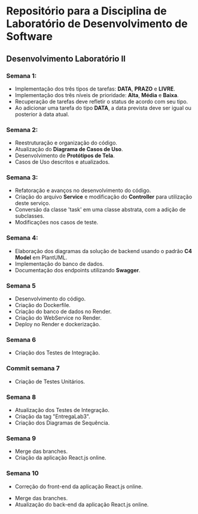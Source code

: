# Repositório para a Disciplina de Laboratório de Desenvolvimento de Software

## Desenvolvimento Laboratório II

### Semana 1:
- Implementação dos três tipos de tarefas: **DATA**, **PRAZO** e **LIVRE**.
- Implementação dos três níveis de prioridade: **Alta**, **Média** e **Baixa**.
- Recuperação de tarefas deve refletir o status de acordo com seu tipo.
- Ao adicionar uma tarefa do tipo **DATA**, a data prevista deve ser igual ou posterior à data atual.

### Semana 2:
- Reestruturação e organização do código.
- Atualização do **Diagrama de Casos de Uso**.
- Desenvolvimento de **Protótipos de Tela**.
- Casos de Uso descritos e atualizados.

### Semana 3:
- Refatoração e avanços no desenvolvimento do código.
- Criação do arquivo **Service** e modificação do **Controller** para utilização deste serviço.
- Conversão da classe 'task' em uma classe abstrata, com a adição de subclasses.
- Modificações nos casos de teste.

### Semana 4:
- Elaboração dos diagramas da solução de backend usando o padrão **C4 Model** em PlantUML.
- Implementação do banco de dados.
- Documentação dos endpoints utilizando **Swagger**.

### Semana 5
- Desenvolvimento do código.
- Criação do Dockerfile.
- Criação do banco de dados no Render.
- Criação do WebService no Render.
- Deploy no Render e dockerização.
  
### Semana 6
- Criação dos Testes de Integração.
  
### Commit semana 7
- Criação de Testes Unitários.
  
### Semana 8
- Atualização dos Testes de Integração.
- Criação da tag "EntregaLab3".
- Criação dos Diagramas de Sequência.
  
### Semana 9
- Merge das branches.
- Criação da aplicação React.js online.
  
### Semana 10
- Correção do front-end da aplicação React.js online.
* Merge das branches.
* Atualização do back-end da aplicação React.js online.
